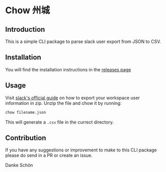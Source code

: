 # Chow 州城

## Introduction

This is a simple CLI package to parse slack user export from JSON to CSV.

## Installation

You will find the installation instructions in the [releases page](https://github.com/ichtrojan/chow/releases)

## Usage 

Visit [slack's official guide](https://slack.com/intl/en-ng/help/articles/201658943-export-your-workspace-data) on how to export 
your workspace user information in zip. Unzip the file and chow it by running:

```bash
chow filename.json
```

This will generate a `.csv` file in the currect directory.

## Contribution

If you have any suggestions or improvement to make to this CLI package please do send in a PR or create an issue.

Danke Schön